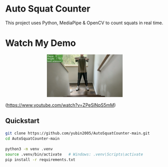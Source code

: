 # Auto Squat Counter

This project uses Python, MediaPipe & OpenCV to count squats in real time.


# Watch My Demo
<p align="center">
  <img src="myself.png" alt="Squat Counter Demo" width="240"/>
</p>

(https://www.youtube.com/watch?v=ZPeSlNpS5mM)

## Quickstart
```bash
git clone https://github.com/yubin2005/AutoSquatCounter-main.git
cd AutoSquatCounter-main

python3 -m venv .venv
source .venv/bin/activate   # Windows: .venv\Scripts\activate
pip install -r requirements.txt

